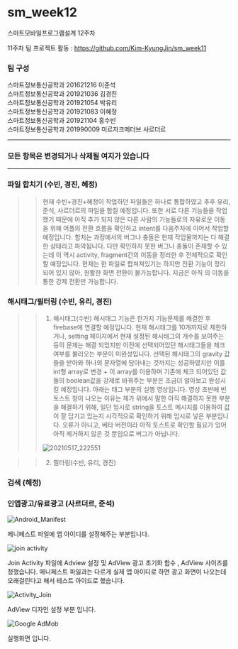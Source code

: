 # sm_week12
스마트모바일프로그램설계 12주차

11주차 팀 프로젝트 활동 : https://github.com/Kim-KyungJin/sm_week11

### 팀 구성   
스마트정보통신공학과 201621216 이준석   
스마트정보통신공학과 201921036 김경진   
스마트정보통신공학과 201921054 박유리   
스마트정보통신공학과 201921083 이혜정   
스마트정보통신공학과 201921104 홍수빈    
스마트정보통신공학과 201990009 미르자크메더브 사르더르    

   ***   
### 모든 항목은 변경되거나 삭제될 여지가 있습니다   
   ***   
   
### 파일 합치기 (수빈, 경진, 혜정)
>> 현재 수빈+경진+혜정이 작업하던 파일들은 하나로 통합하였고 추후 유리, 준석, 사르더르의 파일을 합칠 예정입니다. 또한 서로 다른 기능들을 작업했기 때문에 아직 추가 되지 않은 다른 사람의 기능들로의 자유로운 이동을 위해 어플의 전환 흐름을 확인하고 intent를 다음주차에 이어서 작업할 예정입니다. 합치는 과정에서의 버그나 충돌은 현재 작업물까지는 다 해결한 상태라고 파악됩니다. 다만 확인하지 못한 버그나 충돌이 존재할 수 있는데 이 역시 activity, fragment간의 이동을 정리한 후 전체적으로 확인할 예정입니다.
>> 현재는 한 파일로 합쳐져있기는 하지만 전환 기능이 정리 되어 있지 않아, 원활한 화면 전환이 불가능합니다. 지금은 아직 <intent-filter>의 이동을 통한 강제 전환만 가능합니다.



### 해시태그/필터링 (수빈, 유리, 경진)   
>>1. 해시태그(수빈)
>> 해시태그 기능은 한가지 기능문제를 해결한 후 firebase에 연결할 예정입니다. 현재 해시태그를 10개까지로 제한하거나, setting 페이지에서 현재 설정된 해시태그의 개수를 보여주는 등의 문제는 해결 되었지만 이전에 선택되어있던 해시태그들을 체크여부를 불러오는 부분이 미완성입니다. 선택된 해시태그의 gravity 값들을 받아와 하나의 문자열에 담아내는 것까지는 성공하였지만 이를 int형 array로 변경 + 이 array를 이용하며 기존에 체크 되어있던 값들의 boolean값을 강제로 바꿔주는 부분은 조금더 알아보고 완성시킬 예정입니다.
>> 아래는 태그 부분의 실행 영상입니다. 영상 초반에 빈 토스트 창이 나오는 이유는 제가 위에서 말한 아직 해결하지 못한 부분을 해결하기 위해, 일단 임시로 string을 토스트 메시지를 이용하여 값이 잘 담기고 있는지 시각적으로 확인하기 위해 임시로 넣은 부분입니다. 오류가 아니고, 베타 버전이라 아직 토스트로 확인할 필요가 있어 아직 제거하지 않은 것 뿐임으로 버그가 아닙니다.
>>
>> ![20210517_222551](https://user-images.githubusercontent.com/76034369/119351875-f4737880-bcdb-11eb-95f7-5d4c9845530b.png)
>>
>>

  
>>2. 필터링(수빈, 유리, 경진)

### 검색 (혜정)   


### 인앱광고/유료광고 (사르더르, 준석)  

![Android_Manifest](https://user-images.githubusercontent.com/79889548/119346730-8e83f280-bcd5-11eb-8b57-aa0791ddf193.PNG)

메니페스트 파일에 앱 아이디를 설정해주는 부분입니다. 

![join activity](https://user-images.githubusercontent.com/79889548/119346732-8fb51f80-bcd5-11eb-9770-815762ffc8c5.PNG)

Join Activity 파일에 Adview 설정 및 AdView 광고 초기화 함수 , AdView 사이즈를 정했습니다.
메니페스트 파일과는 다르게 실제 앱 아이디로 하면 광고 화면이 나오는데 오래걸린다고 해서 테스트 아이드로 했습니다. 

![Activity_Join](https://user-images.githubusercontent.com/79889548/119346734-904db600-bcd5-11eb-931e-46babd6002a1.PNG)

AdView 디자인 설정 부분 입니다. 

![Google AdMob](https://user-images.githubusercontent.com/79889548/119346735-904db600-bcd5-11eb-80e9-56f7d4860ad6.PNG)

실행화면 입니다. 

